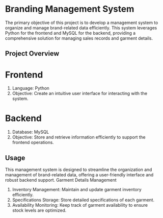 # Branding Management System
The primary objective of this project is to develop a management system to organize and manage brand-related data efficiently. This system leverages Python for the frontend and MySQL for the backend, providing a comprehensive solution for managing sales records and garment details.

## Project Overview
# Frontend
1. Language: Python
2. Objective: Create an intuitive user interface for interacting with the system.
# Backend
1. Database: MySQL
2. Objective: Store and retrieve information efficiently to support the frontend operations.

## Usage
This management system is designed to streamline the organization and management of brand-related data, offering a user-friendly interface and robust backend support.
Garment Details Management
1. Inventory Management: Maintain and update garment inventory efficiently.
2. Specifications Storage: Store detailed specifications of each garment.
3. Availability Monitoring: Keep track of garment availability to ensure stock levels are optimized.

